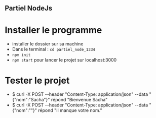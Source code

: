 ## Partiel NodeJs

# Installer le programme 

- installer le dossier sur sa machine 
- Dans le terminal : `cd partiel_node_1334`
- `npm init`
- `npm start` pour lancer le projet sur localhost:3000

# Tester le projet 

- $ curl -X POST --header "Content-Type: application/json" --data "{\"nom\":\"Sacha\"}" répond "Bienvenue Sacha"
- $ curl -X POST --header "Content-Type: application/json" --data "{\"nom\":\"\"}" répond "Il manque votre nom."
